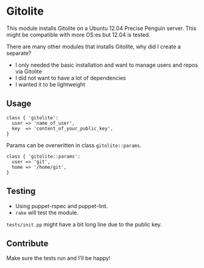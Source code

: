 # Gitolite

This module installs Gitolite on a Ubuntu 12.04 Precise Penguin server. This might be compatible with more OS:es but 12.04 is tested.

There are many other modules that installs Gitolite, why did I create a separate?

* I only needed the basic installation and want to manage users and repos via Gitolite
* I did not want to have a lot of dependencies
* I wanted it to be lightweight

## Usage

    class { 'gitolite':
      user => 'name_of_user',
      key  => 'content_of_your_public_key',
    }

Params can be overwritten in class `gitolite::params`.

    class { 'gitolite::params':
      user => 'git',
      home => '/home/git',
    }

## Testing

* Using puppet-rspec and puppet-lint.
* `rake` will test the module.

`tests/init.pp` might have a bit long line due to the public key.

## Contribute

Make sure the tests run and I'll be happy!
